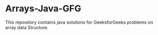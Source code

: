 # Arrays-Java-GFG

This repository contains java solutions for GeeksforGeeks problems on array data Structure.
